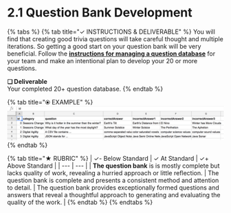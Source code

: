 # 2.1 Question Bank Development

{% tabs %}
{% tab title="✓  INSTRUCTIONS & DELIVERABLE" %}
You will find that creating good trivia questions will take careful thought and multiple iterations. So getting a good start on your question bank will be very beneficial. Follow the [**instructions for managing a question database**](https://docs.idew.org/code-trivia/code-template/managing-the-question-db) for your team and make an intentional plan to develop your 20 or more questions.

**❏ Deliverable**  
Your completed 20+ question database.
{% endtab %}

{% tab title="⦿ EXAMPLE" %}
![](../../.gitbook/assets/questiondb.png)
{% endtab %}

{% tab title="★  RUBRIC" %}
| ✓- Below Standard | ✓ At Standard | ✓+ Above Standard |
| --- | --- |
| **The question bank** is is mostly complete but lacks quality of work, revealing a hurried approach or little reflection. | The question bank is complete and presents a consistent method and attention to detail. | The question bank provides exceptionally formed questions and answers that reveal a thoughtful approach to generating and evaluating the quality of the work. |
{% endtab %}
{% endtabs %}



### 

